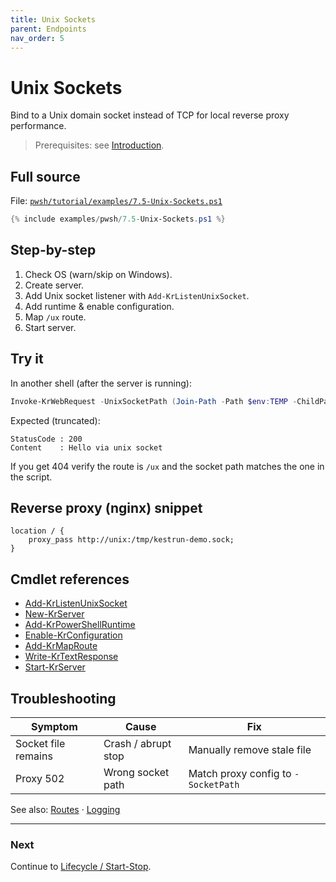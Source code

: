 ```yaml
---
title: Unix Sockets
parent: Endpoints
nav_order: 5
---
```


# Unix Sockets

Bind to a Unix domain socket instead of TCP for local reverse proxy performance.

> Prerequisites: see [Introduction][Introduction].

## Full source

File: [`pwsh/tutorial/examples/7.5-Unix-Sockets.ps1`][7.5-Unix-Sockets.ps1]

```powershell
{% include examples/pwsh/7.5-Unix-Sockets.ps1 %}
```

## Step-by-step

1. Check OS (warn/skip on Windows).
2. Create server.
3. Add Unix socket listener with `Add-KrListenUnixSocket`.
4. Add runtime & enable configuration.
5. Map `/ux` route.
6. Start server.

## Try it

In another shell (after the server is running):

```powershell
Invoke-KrWebRequest -UnixSocketPath (Join-Path -Path $env:TEMP -ChildPath 'kestrun-demo.sock') -Method GET -Path '/ux'
```

Expected (truncated):

```text
StatusCode : 200
Content    : Hello via unix socket
```

If you get 404 verify the route is `/ux` and the socket path matches the one in the script.

## Reverse proxy (nginx) snippet

```nginx
location / {
    proxy_pass http://unix:/tmp/kestrun-demo.sock;
}
```

## Cmdlet references

- [Add-KrListenUnixSocket][Add-KrListenUnixSocket]
- [New-KrServer][New-KrServer]
- [Add-KrPowerShellRuntime][Add-KrPowerShellRuntime]
- [Enable-KrConfiguration][Enable-KrConfiguration]
- [Add-KrMapRoute][Add-KrMapRoute]
- [Write-KrTextResponse][Write-KrTextResponse]
- [Start-KrServer][Start-KrServer]

## Troubleshooting

| Symptom             | Cause               | Fix                                 |
| ------------------- | ------------------- | ----------------------------------- |
| Socket file remains | Crash / abrupt stop | Manually remove stale file          |
| Proxy 502           | Wrong socket path   | Match proxy config to `-SocketPath` |

See also: [Routes](../2.routes/index) · [Logging](../5.logging/index)

---

### Next

Continue to [Lifecycle / Start-Stop](../14.lifecycle/1.Start-Stop).

[7.5-Unix-Sockets.ps1]: /pwsh/tutorial/examples/7.5-Unix-Sockets.ps1
[Add-KrListenUnixSocket]: /pwsh/cmdlets/Add-KrListenUnixSocket
[New-KrServer]: /pwsh/cmdlets/New-KrServer
[Add-KrPowerShellRuntime]: /pwsh/cmdlets/Add-KrPowerShellRuntime
[Enable-KrConfiguration]: /pwsh/cmdlets/Enable-KrConfiguration
[Add-KrMapRoute]: /pwsh/cmdlets/Add-KrMapRoute
[Write-KrTextResponse]: /pwsh/cmdlets/Write-KrTextResponse
[Start-KrServer]: /pwsh/cmdlets/Start-KrServer
[Introduction]: ../1.introduction/index#prerequisites
